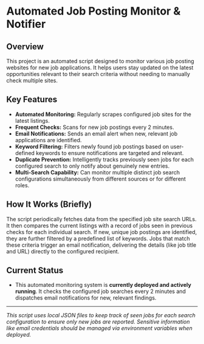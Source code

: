 # Automated Job Posting Monitor & Notifier

## Overview

This project is an automated script designed to monitor various job posting websites for new job applications. It helps users stay updated on the latest opportunities relevant to their search criteria without needing to manually check multiple sites.

## Key Features

* **Automated Monitoring:** Regularly scrapes configured job sites for the latest listings.
* **Frequent Checks:** Scans for new job postings every 2 minutes.
* **Email Notifications:** Sends an email alert when new, relevant job applications are identified.
* **Keyword Filtering:** Filters newly found job postings based on user-defined keywords to ensure notifications are targeted and relevant.
* **Duplicate Prevention:** Intelligently tracks previously seen jobs for each configured search to only notify about genuinely new entries.
* **Multi-Search Capability:** Can monitor multiple distinct job search configurations simultaneously from different sources or for different roles.

## How It Works (Briefly)

The script periodically fetches data from the specified job site search URLs. It then compares the current listings with a record of jobs seen in previous checks for each individual search. If new, unique job postings are identified, they are further filtered by a predefined list of keywords. Jobs that match these criteria trigger an email notification, delivering the details (like job title and URL) directly to the configured recipient.

## Current Status

* This automated monitoring system is **currently deployed and actively running**. It checks the configured job searches every 2 minutes and dispatches email notifications for new, relevant findings.

---

*This script uses local JSON files to keep track of seen jobs for each search configuration to ensure only new jobs are reported. Sensitive information like email credentials should be managed via environment variables when deployed.*